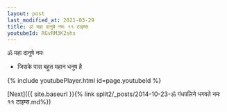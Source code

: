 ```yaml
---
layout: post
last_modified_at: 2021-03-29
title: ॐ महा दानुषे नमः ११ टाइम्स
youtubeId: RGvRM3K2shs
---
```

 
 
 ॐ महा दानुषे नमः  
 
 -  जिसके पास बहुत महान धनुष है 
 
  
 
  
 
 
 
 
 
 


{% include youtubePlayer.html id=page.youtubeId %}
 
[Next]({{ site.baseurl }}{% link  split2/_posts/2014-10-23-ॐ गंधपलिने भगवते नमः ११ टाइम्स.md%})
 
